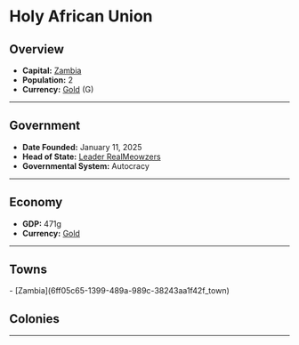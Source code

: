 <!--UNDEDITED FILE, remove this entire line if this file has been edited!-->
# <!--NAME-->Holy African Union<!--NAME-->

## Overview

- **Capital:** <!--CAPITAL_LINK-->[Zambia](6ff05c65-1399-489a-989c-38243aa1f42f_town)<!--CAPITAL_LINK-->
- **Population:** <!--POPULATION-->2<!--POPULATION-->
- **Currency:** <!--CURRENCY_LINK-->[Gold](Gold_currency)<!--CURRENCY_LINK--> (<!--CURRENCY_ABV-->G<!--CURRENCY_ABV-->)

---

## Government

- **Date Founded:** <!--FOUNDED-->January 11, 2025<!--FOUNDED-->
- **Head of State:** <!--LEADER_TITLE_LINK-->[Leader RealMeowzers](RealMeowzers_user)<!--LEADER_TITLE_LINK-->
- **Governmental System:** <!--GOVERNMENT-->Autocracy<!--GOVERNMENT-->

---

## Economy

- **GDP:** <!--GDP-->471g<!--GDP-->
- **Currency:** <!--CURRENCY_LINK-->[Gold](Gold_currency)<!--CURRENCY_LINK-->

---

## Towns

<!--TOWNS-->- [Zambia](6ff05c65-1399-489a-989c-38243aa1f42f_town)<!--TOWNS-->

## Colonies

<!--COLONIES--><!--COLONIES-->

---